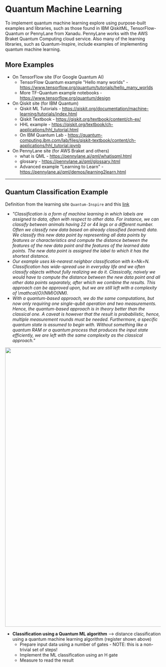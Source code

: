 # Quantum Machine Learning

To implement quantum machine learning explore using purpose-built examples and libraries, such as those found in IBM QiskitML, TensorFlow-Quantum or PennyLane from Xanadu. PennyLane works with the AWS Braket Quantum Computing cloud service.  Also many of the learning libraries, such as Quantum-Inspire, include examples of implementing quantum machine learning.

## More Examples

- On TensorFlow site (For Google Quantum AI)
    -  TensorFlow Quantum example "Hello many worlds" - https://www.tensorflow.org/quantum/tutorials/hello_many_worlds
    -  More TF-Quantum example notebooks - https://www.tensorflow.org/quantum/design
- On Qiskit site (for IBM Quantum)
    - Qiskit ML Tutorials - https://qiskit.org/documentation/machine-learning/tutorials/index.html
    - Qiskit Textbook - https://qiskit.org/textbook/content/ch-ex/
    - HHL example - https://qiskit.org/textbook/ch-applications/hhl_tutorial.html  
    - On IBM Quantum Lab - https://quantum-computing.ibm.com/lab/files/qiskit-textbook/content/ch-applications/hhl_tutorial.ipynb
- On PennyLane site (for AWS Braket and others)
    - what is QML - https://pennylane.ai/qml/whatisqml.html
    - glossary - https://pennylane.ai/qml/glossary.html
    - Advanced example "Learning to Learn" - https://pennylane.ai/qml/demos/learning2learn.html

---


## Quantum Classification Example

Definition from the learning site `Quantum-Inspire` and this [link](https://www.quantum-inspire.com/kbase/quantum-classification/)  

- *"Classification is a form of machine learning in which labels are assigned to data, often with respect to other data. For instance, we can classify between animals having 22 or 44 legs or a different number. Often we classify new data based on already classified (learned) data. We classify this new data point by representing all data points by features or characteristics and compute the distance between the features of the new data point and the features of the learned data points. The new data point is assigned the label to which it has the shortest distance.*
- *Our example uses kk-nearest neighbor classification with k=Nk=N.  Classification has wide-spread use in everyday life and we often classify objects without fully realizing we do it. Classically, naively we would have to compute the distance between the new data point and all other data points separately, after which we combine the results. This approach can be approved upon, but we are still left with a complexity of \mathcal{O}(NM)O(NM).*
- *With a quantum-based approach, we do the same computations, but now only requiring one single-qubit operation and two measurements. Hence, the quantum-based approach is in theory better than the classical one. A caveat is however that the result is probabilistic, hence, multiple measurement rounds must be needed. Furthermore, a specific quantum state is assumed to begin with. Without something like a quantum RAM or a quantum process that produces the input state efficiently, we are left with the same complexity as the classical approach."*

<img src="https://github.com/lynnlangit/learning-quantum/blob/main/images/quantum-classifier.png" width=900>

- **Classification using a Quantum ML algorithm** --> distance classification using a quantum machine learning algorithm (register shown above)
  - Prepare input data using a number of gates - NOTE: this is a non-trivial set of steps!
  - Implement the ML classification using an H gate
  - Measure to read the result
 


